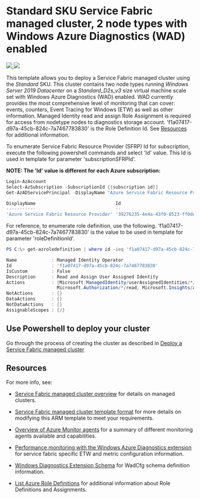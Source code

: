 # Standard SKU Service Fabric managed cluster, 2 node types with Windows Azure Diagnostics (WAD) enabled

<a href="https://portal.azure.com/#create/Microsoft.Template/uri/https%3A%2F%2Fraw.githubusercontent.com%2FAzure-Samples%2Fservice-fabric-cluster-templates%2Fmaster%2FSF-Managed-Standard-SKU-1-NT-AzureMonitor%2Fazuredeploy.json" target="_blank">
    <img src="http://azuredeploy.net/deploybutton.png"/>
</a>
<a href="http://armviz.io/#/?load=https%3A%2F%2Fraw.githubusercontent.com%2FAzure-Samples%2Fservice-fabric-cluster-templates%2Fmaster%2FSF-Managed-Standard-SKU-1-NT-AzureMonitor%2Fazuredeploy.json" target="_blank">
    <img src="http://armviz.io/visualizebutton.png"/>
</a>

This template allows you to deploy a Service Fabric managed cluster using the *Standard* SKU. This cluster contains two node types running *Windows Server 2019 Datacenter* on a *Standard_D2s_v3* size virtual machine scale set with Windows Azure Diagnostics (WAD) enabled. WAD currently provides the most comprehensive level of monitoring that can cover: events, counters, Event Tracing for Windows (ETW) as well as other information. Managed Identity read and assign Role Assignment is required for access from nodetype nodes to diagnostics storage account. 'f1a07417-d97a-45cb-824c-7a7467783830' is the Role Definition Id. See [Resources](#resources) for additional information.

To enumerate Service Fabric Resource Provider (SFRP) Id for subscription, execute the following powershell commands and select 'Id' value. This Id is used in template for parameter 'subscriptionSFRPId'.  

**NOTE: The 'Id' value is different for each Azure subscription:**

```powershell
Login-AzAccount
Select-AzSubscription -SubscriptionId {{subscription id}}
Get-AzADServicePrincipal -DisplayName "Azure Service Fabric Resource Provider"

DisplayName                              Id                                     AppId
-----------                              --                                     -----
'Azure Service Fabric Resource Provider' '39276235-4e4a-43f0-8523-ff0de6cbe12a' 'ac0b81e8-b54c-46e1-8b00-ce4aed8ba469'
```

For reference, to enumerate role definition, use the following. 'f1a07417-d97a-45cb-824c-7a7467783830' is the value to be used in template for parameter 'roleDefinitionId'.  

```powershell
PS C:\> get-azroledefinition | where id -ieq 'f1a07417-d97a-45cb-824c-7a7467783830'

Name             : Managed Identity Operator
Id               : 'f1a07417-d97a-45cb-824c-7a7467783830'
IsCustom         : False
Description      : Read and Assign User Assigned Identity
Actions          : {Microsoft.ManagedIdentity/userAssignedIdentities/*/read, Microsoft.ManagedIdentity/userAssignedIdentities/*/assign/action,
                   Microsoft.Authorization/*/read, Microsoft.Insights/alertRules/*…}
NotActions       : {}
DataActions      : {}
NotDataActions   : {}
AssignableScopes : {/}
```

## Use Powershell to deploy your cluster

Go through the process of creating the cluster as described in [Deploy a Service Fabric managed cluster](https://docs.microsoft.com/azure/service-fabric/tutorial-managed-cluster-deploy)

## Resources

For more info, see:

- [Service Fabric managed cluster overview](https://docs.microsoft.com/azure/service-fabric/overview-managed-cluster) for details on managed clusters.

- [Service Fabric managed cluster template format](https://docs.microsoft.com/azure/templates/microsoft.servicefabric/2021-05-01/managedclusters) for more details on modifying this ARM template to meet your requirements.

- [Overview of Azure Monitor agents](https://docs.microsoft.com/azure/azure-monitor/agents/agents-overview) for a summary of different monitoring agents available and capabilities.

- [Performance monitoring with the Windows Azure Diagnostics extension](https://docs.microsoft.com/azure/service-fabric/service-fabric-diagnostics-perf-wad) for service fabric specific ETW and metric configuration information.

- [Windows Diagnostics Extension Schema](https://docs.microsoft.com/azure/azure-monitor/agents/diagnostics-extension-schema-windows) for WadCfg schema definition information.

- [List Azure Role Definitions](https://docs.microsoft.com/azure/role-based-access-control/role-definitions-list) for additional information about Role Definitions and Assignments.
